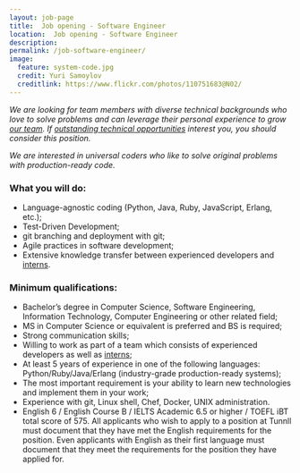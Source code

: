 ```yaml
---
layout: job-page 
title:  Job opening - Software Engineer 
location:  Job opening - Software Engineer 
description:  
permalink: /job-software-engineer/
image:
  feature: system-code.jpg 
  credit: Yuri Samoylov 
  creditlink: https://www.flickr.com/photos/110751683@N02/
---
```



*We are looking for team members with diverse technical backgrounds who love to solve problems and can leverage their personal experience to grow [our team](/). If [outstanding technical opportunities](http://tunnll.com) interest you, you should consider this position.*

*We are interested in universal coders who like to solve original problems with production-ready code.*



### What you will do:

*   Language-agnostic coding (Python, Java, Ruby, JavaScript, Erlang, etc.);
*   Test-Driven Development;
*   git branching and deployment with git;
*   Agile practices in software development;
*   Extensive knowledge transfer between experienced developers and [interns](/internship-software-engineer/).

### Minimum qualifications:

*   Bachelor’s degree in Computer Science, Software Engineering, Information Technology, Computer Engineering or other related field;
*   MS in Computer Science or equivalent is preferred and BS is required;
*   Strong communication skills;
*   Willing to work as part of a team which consists of experienced developers as well as [interns](/internship-software-engineer/);
*   At least 5 years of experience in one of the following languages: Python/Ruby/Java/Erlang (industry-grade production-ready systems);
*   The most important requirement is your ability to learn new technologies and implement them in your work;
*   Experience with git, Linux shell, Chef, Docker, UNIX administration.
*   English 6 / English Course B / IELTS Academic 6.5 or higher / TOEFL iBT total score of 575. All applicants who wish to apply to a position at Tunnll must document that they have met the English requirements for the position. Even applicants with English as their first language must document that they meet the requirements for the position they have applied for. 
